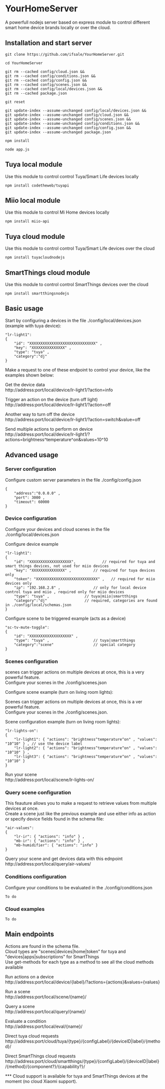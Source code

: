 # YourHomeServer

A powerfull nodejs server based on express module to control different smart home device brands locally or over the cloud.

## Installation and start server

```
git clone https://github.com/ifsale/YourHomeServer.git

cd YourHomeServer

git rm --cached config/cloud.json &&
git rm --cached config/conditions.json &&
git rm --cached config/config.json &&
git rm --cached config/scenes.json &&
git rm --cached config/local/devices.json &&
git rm --cached package.json

git reset

git update-index --assume-unchanged config/local/devices.json &&
git update-index --assume-unchanged config/cloud.json &&
git update-index --assume-unchanged config/scenes.json &&
git update-index --assume-unchanged config/conditions.json &&
git update-index --assume-unchanged config/config.json &&
git update-index --assume-unchanged package.json

npm install

node app.js

```

## Tuya local module
Use this module to control  control Tuya/Smart Life devices locally

```
npm install codetheweb/tuyapi
```

## Miio local module
Use this module to control Mi Home devices locally
```
npm install miio-api
```

## Tuya cloud module
Use this module to control  control Tuya/Smart Life devices over the cloud

```
npm install tuyacloudnodejs
```

## SmartThings cloud module
Use this module to control  control SmartThings devices over the cloud

```
npm install smartthingsnodejs
```

## Basic usage

Start by configuring a devices in the file ./config/local/devices.json (example with tuya device):
```
"lr-light1":
{	
	"id": "XXXXXXXXXXXXXXXXXXXXXXXXXXXXXX" ,
	"key": "XXXXXXXXXXXXXXX" ,												
	"type": "tuya" ,								
	"category":"dj" 								
}
```
Make a request to one of these endpoint to control your device, like the examples shown below:

Get the device data\
http://address:port/local/device/lr-light1/?action=info

Trigger an action on the device (turn off light)\
http://address:port/local/device/lr-light1/?action=off

Another way to turn off the device\
http://address:port/local/device/lr-light1/?action=switch&value=off

Send multiple actions to perform on device\
http://address:port/local/device/lr-light1/?actions=brightness^temperature^on&values=10^10


## Advanced usage

### Server configuration
Configure custom server parameters in the file ./config/config.json
```
{
	"address":"0.0.0.0" ,
	"port": 3000 ,
	"timeout": 60000
}
```

### Device configuration
Configure your devices and cloud scenes in the file ./config/local/devices.json

Configure device example
```
"lr-light1":
{
	"id": "XXXXXXXXXXXXXXXXXXX",			// required for tuya and smart things devices, not used for miio devices
	"key": "XXXXXXXXXXXXXXX" ,			// required for tuya devices only
	"token": "XXXXXXXXXXXXXXXXXXXXXXXXXXXX" ,	// required for miio devices only
	"ip": "192.168.2.8" ,				// only for local device control tuya and miio , required only for miio devices
	"type": "tuya" ,				// tuya|miio|smartthings
	"category":"dj" 				// required, categories are found in ./config/local/schemas.json
}
```
Configure scene to be triggered example (acts as a device)
```
"sc-tv-mute-toggle":
{
	"id": "XXXXXXXXXXXXXXXXXXX" ,
	"type": "tuya" ,					// tuya|smartthings
	"category":"scene"					// special category
}
```
### Scenes configuration

scenes can trigger actions on multiple devices at once, this is a very powerful feature.\
Configure your scenes in the ./config/scenes.json

Configure scene example (turn on living room lights):

Scenes can trigger actions on multiple devices at once, this is a ver powerful feature.\
Configure your scenes in the ./config/scenes.json.

Scene configuration example (turn on living room lights):
```
"lr-lights-on":
{
	"lr-light1": { "actions": "brightness^temperature^on" , "values": "10^10" } , // use the device label
	"lr-light2": { "actions": "brightness^temperature^on" , "values": "10^10" } ,
	"lr-light3": { "actions": "brightness^temperature^on" , "values": "10^10" }
}
```
Run your scene\
http://address:port/local/scene/lr-lights-on/

### Query scene configuration

This feauture allows you to make a request to retrieve values from multiple devices at once.\
Create a scene just like the previous example and use either info as action or specify device fields found in the schema file:
```
"air-values":
{
	"lr-ir": { "actions": "info" } ,
	"mb-ir": { "actions": "info" } , 
	"mb-humidifier": { "actions": "info" }
}
```
Query your scene and get devices data with this ednpoint\
http://address:port/local/query/air-values/

### Conditions configuration

Configure your conditions to be evaluated in the ./config/conditions.json
```
To do
```

### Cloud examples
```
To do
```

## Main endpoints

Actions are found in the schema file.\
Cloud types are "scenes|devices|home|token" for tuya and "devices|apps|subscriptions" for SmartThings\
Use get-methods for each type as a method to see all the cloud methods available

Run actions on a device\
http://address:port/local/device/{label}/?actions={actions}&values={values}

Run a scene\
http://address:port/local/scene/{name}/

Query a scene\
http://address:port/local/query/{name}/

Evaluate a condition\
http://address:port/local/eval/{name}/

Direct tuya cloud requests\
http://address:port/cloud/tuya/{type}/{configLabel}/{deviceID|label}/{method}/

Direct SmartThings cloud requests\
http://address:port/cloud/smartthings/{type}/{configLabel}/{deviceID|label}/{method}/{component?}/{capability?}/



*** Cloud support is available for tuya and SmartThings devices at the moment (no cloud Xiaomi support).
